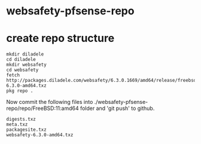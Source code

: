 # websafety-pfsense-repo

# create repo structure

    mkdir diladele
    cd diladele
    mkdir websafety
    cd websafety
    fetch http://packages.diladele.com/websafety/6.3.0.1669/amd64/release/freebsd11/websafety-6.3.0-amd64.txz
    pkg repo .

Now commit the following files into ./websafety-pfsense-repo/repo/FreeBSD:11:amd64 folder and 'git push' to github.

    digests.txz
    meta.txz
    packagesite.txz
    websafety-6.3.0-amd64.txz


